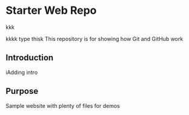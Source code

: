 # Starter Web Repo
kkk

kkkk
type thisk
This repository is for showing how Git and GitHub work
## Introduction
iAdding intro
## Purpose

Sample website with plenty of files for demos
